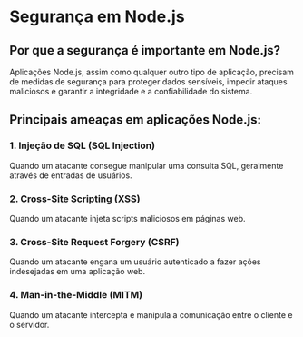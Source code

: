 # Segurança em Node.js

## Por que a segurança é importante em Node.js?
Aplicações Node.js, assim como qualquer outro tipo de aplicação, precisam de medidas de segurança para proteger dados sensíveis, impedir ataques maliciosos e garantir a integridade e a confiabilidade do sistema.

## Principais ameaças em aplicações Node.js:

### 1. Injeção de SQL (SQL Injection)
Quando um atacante consegue manipular uma consulta SQL, geralmente através de entradas de usuários.

### 2. Cross-Site Scripting (XSS)
Quando um atacante injeta scripts maliciosos em páginas web.

### 3. Cross-Site Request Forgery (CSRF)
Quando um atacante engana um usuário autenticado a fazer ações indesejadas em uma aplicação web.

### 4. Man-in-the-Middle (MITM)
Quando um atacante intercepta e manipula a comunicação entre o cliente e o servidor.
